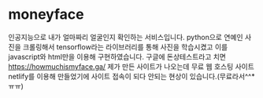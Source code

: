 # moneyface
인공지능으로 내가 얼마짜리 얼굴인지 확인하는 서비스입니다.
python으로 연예인 사진을 크롤링해서 tensorflow라는 라이브러리를 통해 사진을 학습시켰고 이를 javascript와 html만을 이용해 구현하였습니다.
구글에 돈상테스트라고 치면 https://howmuchismyface.ga/ 제가 만든 사이트가 나오는데 무료 웹 호스팅 사이트 netlify를 이용해 만들었기에 사이트 접속이 되다 안되는 현상이 있습니다.(무료라서^^*ㅠㅠ)

